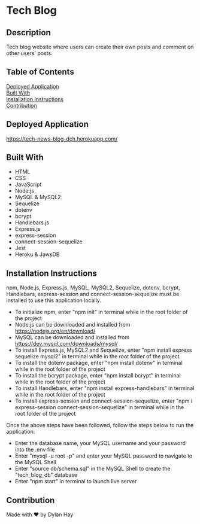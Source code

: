 # Tech Blog

## Description
Tech blog website where users can create their own posts and comment on other users' posts.

## Table of Contents
[Deployed Application](#deployed-application)  
[Built With](#built-with)  
[Installation Instructions](#installation-instructions)   
[Contribution](#contribution)  

## Deployed Application
https://tech-news-blog-dch.herokuapp.com/  

## Built With
* HTML
* CSS
* JavaScript
* Node.js
* MySQL & MySQL2
* Sequelize
* dotenv
* bcrypt
* Handlebars.js
* Express.js
* express-session
* connect-session-sequelize
* Jest
* Heroku & JawsDB

## Installation Instructions
npm, Node.js, Express.js, MySQL, MySQL2, Sequelize, dotenv, bcrypt, Handlebars, express-session and connect-session-sequelize must be installed to use this application locally.

* To initialize npm, enter "npm init" in terminal while in the root folder of the project
* Node.js can be downloaded and installed from https://nodejs.org/en/download/  
* MySQL can be downloaded and installed from https://dev.mysql.com/downloads/mysql/
* To install Express.js, MySQL2 and Sequelize, enter "npm install express sequelize mysql2" in terminal while in the root folder of the project
* To install the dotenv package, enter "npm install dotenv" in terminal while in the root folder of the project
* To install the bcrypt package, enter "npm install bcrypt" in terminal while in the root folder of the project  
* To install Handlebars, enter "npm install express-handlebars" in terminal while in the root folder of the project
* To install express-session and connect-session-sequelize, enter "npm i express-session connect-session-sequelize" in terminal while in the root folder of the project

Once the above steps have been followed, follow the steps below to run the application: 
* Enter the database name, your MySQL username and your password into the .env file
* Enter "mysql -u root -p" and enter your MySQL password to navigate to the MySQL Shell
* Enter "source db/schema.sql" in the MySQL Shell to create the "tech_blog_db" database
* Enter "npm start" in terminal to launch live server


## Contribution
Made with ❤️ by Dylan Hay